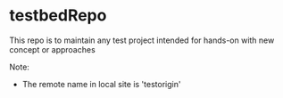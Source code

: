 # testbedRepo

This repo is to maintain any test project intended for hands-on with new concept or approaches

Note:

- The remote name in local site is 'testorigin'
